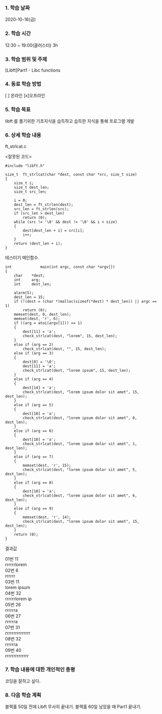 ### 1. 학습 날짜 
2020-10-16(금)

### 2. 학습 시간
12:30 ~ 19:00(클러스터) 3h

### 3. 학습 범위 및 주제
[Libft]Part1 - Libc functions 

### 4. 동료 학습 방법 
[ ] 온라인 [x]오프라인 


### 5. 학습 목표
libft 를 풀기위한 기초지식을 습득하고 습득한 지식을 통해 프로그램 개발

### 6. 상세 학습 내용
ft_strlcat.c


<잘못된 코드>
```
#include "libft.h"

size_t	ft_strlcat(char *dest, const char *src, size_t size)
{
	size_t i;
	size_t dest_len;
	size_t src_len;

	i = 0;
	dest_len = ft_strlen(dest);
	src_len = ft_strlen(src);
	if (src_len > dest_len)
		return (0);
	while (src != '\0' && dest != '\0' && i < size)
	{
		dest[dest_len + i] = src[i];
		i++;
	}
	return (dest_len + i);
}
```

테스터기 메인함수.
```
int				main(int argc, const char *argv[])
{
	char	*dest;
	int		arg;
	int		dest_len;

	alarm(5);
	dest_len = 15;
	if (!(dest = (char *)malloc(sizeof(*dest) * dest_len)) || argc == 1)
		return (0);
	memset(dest, 0, dest_len);
	memset(dest, 'r', 6);
	if ((arg = atoi(argv[1])) == 1)
	{
		dest[11] = 'a';
		check_strlcat(dest, "lorem", 15, dest_len);
	}
	else if (arg == 2)
		check_strlcat(dest, "", 15, dest_len);
	else if (arg == 3)
	{
		dest[0] = '\0';
		dest[11] = 'a';
		check_strlcat(dest, "lorem ipsum", 15, dest_len);
	}
	else if (arg == 4)
	{
		dest[14] = 'a';
		check_strlcat(dest, "lorem ipsum dolor sit amet", 15, dest_len);
	}
	else if (arg == 5)
	{
		dest[10] = 'a';
		check_strlcat(dest, "lorem ipsum dolor sit amet", 0, dest_len);
	}
	else if (arg == 6)
	{
		dest[10] = 'a';
		check_strlcat(dest, "lorem ipsum dolor sit amet", 1, dest_len);
	}
	else if (arg == 7)
	{
		memset(dest, 'r', 15);
		check_strlcat(dest, "lorem ipsum dolor sit amet", 5, dest_len);
	}
	else if (arg == 8)
	{
		dest[10] = 'a';
		check_strlcat(dest, "lorem ipsum dolor sit amet", 6, dest_len);
	}
	else if (arg == 9)
	{
		memset(dest, 'r', 14);
		check_strlcat(dest, "lorem ipsum dolor sit amet", 15, dest_len);
	}
	return (0);
}
```
결과값

01번 11 <br>
rrrrrrlorem <br>
02번 6 <br>
rrrrrr <br>
03번 11 <br>
lorem ipsum <br>
04번 32 <br>
rrrrrrlorem ip <br>
05번 26 <br>
rrrrrra <br>
06번 27 <br>
rrrrrra <br>
07번 31 <br>
rrrrrrrrrrrrrrr <br>
08번 32 <br> 
rrrrrra <br>
09번 40 <br>
rrrrrrrrrrrrrr <br>

### 7. 학습 내용에 대한 개인적인 총평
코딩을 잘하고 싶다.

### 8. 다음 학습 계획
 블랙홀 50일 전에 Libft 무사히 끝내기.
 블랙홀 60일 남았을 때 Part1 끝내기.